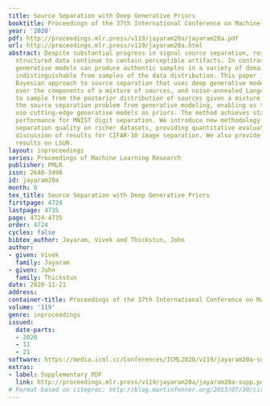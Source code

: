 ```yaml
---
title: Source Separation with Deep Generative Priors
booktitle: Proceedings of the 37th International Conference on Machine Learning
year: '2020'
pdf: http://proceedings.mlr.press/v119/jayaram20a/jayaram20a.pdf
url: http://proceedings.mlr.press/v119/jayaram20a.html
abstract: Despite substantial progress in signal source separation, results for richly
  structured data continue to contain perceptible artifacts. In contrast, recent deep
  generative models can produce authentic samples in a variety of domains that are
  indistinguishable from samples of the data distribution. This paper introduces a
  Bayesian approach to source separation that uses deep generative models as priors
  over the components of a mixture of sources, and noise-annealed Langevin dynamics
  to sample from the posterior distribution of sources given a mixture. This decouples
  the source separation problem from generative modeling, enabling us to directly
  use cutting-edge generative models as priors. The method achieves state-of-the-art
  performance for MNIST digit separation. We introduce new methodology for evaluating
  separation quality on richer datasets, providing quantitative evaluation and qualitative
  discussion of results for CIFAR-10 image separation. We also provide qualitative
  results on LSUN.
layout: inproceedings
series: Proceedings of Machine Learning Research
publisher: PMLR
issn: 2640-3498
id: jayaram20a
month: 0
tex_title: Source Separation with Deep Generative Priors
firstpage: 4724
lastpage: 4735
page: 4724-4735
order: 4724
cycles: false
bibtex_author: Jayaram, Vivek and Thickstun, John
author:
- given: Vivek
  family: Jayaram
- given: John
  family: Thickstun
date: 2020-11-21
address: 
container-title: Proceedings of the 37th International Conference on Machine Learning
volume: '119'
genre: inproceedings
issued:
  date-parts:
  - 2020
  - 11
  - 21
software: https://media.icml.cc/Conferences/ICML2020/v119/jayaram20a-supp.zip
extras:
- label: Supplementary PDF
  link: http://proceedings.mlr.press/v119/jayaram20a/jayaram20a-supp.pdf
# Format based on citeproc: http://blog.martinfenner.org/2013/07/30/citeproc-yaml-for-bibliographies/
---
```

